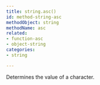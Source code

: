 ```yaml
---
title: string.asc()
id: method-string-asc
methodObject: string
methodName: asc
related:
- function-asc
- object-string
categories:
- string

---
```


Determines the value of a character.
